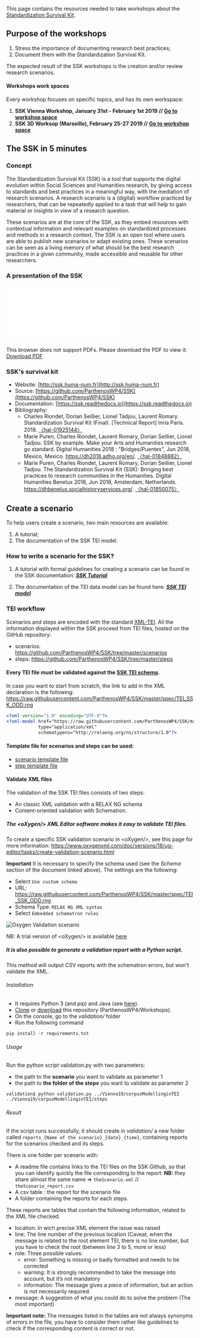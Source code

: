 This page contains the resources needed to take workshops about the [Standardization Survival Kit](http://ssk.huma-num.fr).

## Purpose of the workshops

1. Stress the importance of documenting research best practices;
1. Document them with the Standardization Survival Kit.

The expected result of the SSK workshops is the creation and/or review research scenarios.

#### Workshops work spaces

Every workshop focuses on specific topics, and has its own workspace:
1. **SSK Vienna Workshop, January 31st - February 1st 2019 // [Go to workshop space](Vienna19)**
2. **SSK 3D Worksop (Marseille), February 25-27 2019 //
  [Go to workshop space](Marseille19)**


## The SSK in 5 minutes

### Concept
The Standardization Survival Kit (SSK) is a tool that supports the digital evolution within Social Sciences and Humanities research, by giving access to standards and best practices in a meaningful way, with the mediation of research scenarios. A research scenario is a (digital) workflow practiced by researchers, that can be repeatedly applied to a task that will help to gain material or insights in view of a research question.

These scenarios are at the core of the SSK, as they embed resources with contextual information and relevant examples on standardized processes and methods in a research context. The SSK is an open tool where users are able to publish new scenarios or adapt existing ones. These scenarios can be seen as a living memory of what should be the best research practices in a given community, made accessible and reusable for other researchers.

### A presentation of the SSK

<object data="img/SSK_19_WS.pdf" type="application/pdf" width="700px" height="700px">
    <embed src="img/SSK_19_WS.pdf">
        <p>This browser does not support PDFs. Please download the PDF to view it: <a href="img/SSK_19_WS.pdf">Download PDF</a>.</p>
    </embed>
</object>

### SSK's survival kit
* Website: [http://ssk.huma-num.fr](http://ssk.huma-num.fr)
* Source: [https://github.com/ParthenosWP4/SSK](https://github.com/ParthenosWP4/SSK)
* Documentation: [https://ssk.readthedocs.io](https://ssk.readthedocs.io)
* Bibliography:
  * Charles Riondet, Dorian Seillier, Lionel Tadjou, Laurent Romary. Standardization Survival Kit (Final). [Technical Report] Inria Paris. 2018. [〈hal-01925144〉](https://hal.inria.fr/hal-01925144)
  * Marie Puren, Charles Riondet, Laurent Romary, Dorian Seillier, Lionel Tadjou. SSK by example. Make your Arts and Humanities research go standard. Digital Humanities 2018 : "Bridges/Puentes", Jun 2018, Mexico, Mexico. https://dh2018.adho.org/en/. [〈hal-01848882〉](https://hal.inria.fr/hal-01848882)
  * Marie Puren, Charles Riondet, Laurent Romary, Dorian Seillier, Lionel Tadjou. The Standardization Survival Kit (SSK): Bringing best practices to research communities in the Humanities. Digital Humanities Benelux 2018, Jun 2018, Amsterdam, Netherlands. https://dhbenelux.socialhistoryservices.org/. [〈hal-01850075〉](https://hal.inria.fr/hal-01850075)


## Create a scenario

To help users create a scenario, two main resources are available:

1. A tutorial;
2. The documentation of the SSK TEI model.

### How to write a scenario for the SSK?

1. A tutorial with formal guidelines for creating a scenario can be found in the SSK documentation:
***[SSK Tutorial](https://ssk.readthedocs.io/en/latest/1_tuto.html)***

1. The documentation of the TEI data model can be found here:
***[SSK TEI model](https://ssk.readthedocs.io/en/latest/2_ssktei.html)***


### TEI workflow


Scenarios and steps are encoded with the standard [XML-TEI](http://tei-c.org/). All the information displayed within the SSK proceed from TEI files, hosted on the GitHub repository:
* scenarios: https://github.com/ParthenosWP4/SSK/tree/master/scenarios
* steps: https://github.com/ParthenosWP4/SSK/tree/master/steps


#### Every TEI file must be validated against the [SSK TEI schema](https://ssk.readthedocs.io/en/latest/2_ssktei.html#schema).

In case you want to start from scratch, the link to add in the XML declaration is the following:
https://raw.githubusercontent.com/ParthenosWP4/SSK/master/spec/TEI_SSK_ODD.rng

```xml
<?xml version="1.0" encoding="UTF-8"?>
<?xml-model href="https://raw.githubusercontent.com/ParthenosWP4/SSK/master/spec/TEI_SSK_ODD.rng"
            type="application/xml"
            schematypens="http://relaxng.org/ns/structure/1.0"?>
```

#### Template file for scenarios and steps can be used:
  * [scenario template file](https://github.com/ParthenosWP4/Workshops/blob/master/SSK_Scenario_template.xml)
  * [step template file](https://github.com/ParthenosWP4/Workshops/blob/master/SSK_step_template.xml)

#### Validate XML files

The validation of the SSK TEI files consists of two steps:
* An classic XML validation with a RELAX NG schema
* Content-oriented validation with Schematron.


##### The &lt;oXygen/&gt; XML Editor software makes it easy to validate TEI files.

To create a specific SSK validation scenario in &lt;oXygen/&gt;, see this page for more information: https://www.oxygenxml.com/doc/versions/18/ug-editor/tasks/create-validation-scenario.html

**Important** It is necessary to specify the schema used (see the *Schema* section of the document linked above). The settings are the following:
* Select `Use custom schema`
* URL: https://raw.githubusercontent.com/ParthenosWP4/SSK/master/spec/TEI_SSK_ODD.rng
* Schema Type:  `RELAX NG XML syntax`
* Select `Embedded schematron rules`

![Oxygen Validation scenario](img/oxygen1.jpg)

NB: A trial version of &lt;oXygen/&gt; is available [here](https://www.oxygenxml.com/xml_editor/register.html)

##### It is also possible to generate a validation report with a Python script.

This method will output CSV reports with the schematron errors, but won't validate the XML.

###### Installation

* It requires Python 3 (and pip) and Java (see [here](https://www.java.com/en/download/)).
* [Clone](https://github.com/ParthenosWP4/Workshops.git) or [download](https://github.com/ParthenosWP4/Workshops/archive/master.zip) this repository (ParthenosWP4/Workshops).
* On the console, go to the *validation/* folder
* Run the following command
```
pip install -r requirements.txt
```

###### Usage

Run the python script validation.py with two parameters:
* the path to the **scenario** you want to validate as parameter 1
* the path to **the folder of the steps** you want to validate as parameter 2

```shell
validation$ python validation.py ../Vienna19/corpusModellinginTEI ../Vienna19/corpusModellinginTEI/steps
```

###### Result

If the script runs successfully, it should create in *validation/* a new folder called  `reports_{Name of the scenario}_{date}_{time}`, containing reports for the scenarios checked and its steps.

There is one folder per scenario with:
* A readme file contains links to the TEI files on the SSK Github, so that you can identify quickly the file corresponding to the report:
  **NB:** they share almost the same name => `theScenario.xml` // `theScenario_report.csv`
* A csv table : the report for the scenario file
* A folder containing the reports for each steps.

These reports are tables that contain the following information, related to the XML file checked:
* location:  In wich precise XML element the issue was raised
* line: The line number of the previous location (Caveat, when the message is related to the root element TEI, there is no line number, but you have to check the root (between line 3 to 5, more or less)
* role: Three possible values:
  * error: Something is missing or badly formatted and needs to be corrected
  * warning: It is strongly recommended to take the message into account, but it’s not mandatory
  * information: The message gives a piece of information, but an action is not necessarily required.
* message: A suggestion of what you could do to solve the problem (The most important)

**Important note:**
The messages listed in the tables are not always synonyms of errors in the file, you have to consider them rather like guidelines to check if the corresponding content is correct or not.

